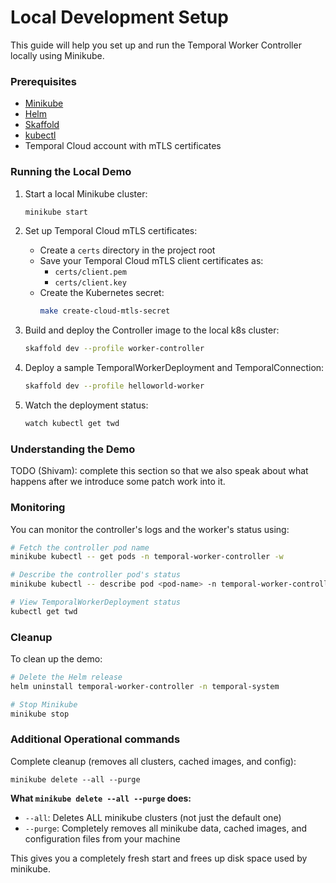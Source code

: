 # Local Development Setup

This guide will help you set up and run the Temporal Worker Controller locally using Minikube.

### Prerequisites

- [Minikube](https://minikube.sigs.k8s.io/docs/start/)
- [Helm](https://helm.sh/docs/intro/install/)
- [Skaffold](https://skaffold.dev/docs/install/)
- [kubectl](https://kubernetes.io/docs/tasks/tools/install-kubectl/)
- Temporal Cloud account with mTLS certificates

### Running the Local Demo

1. Start a local Minikube cluster:
   ```bash
   minikube start
   ```

2. Set up Temporal Cloud mTLS certificates:
   - Create a `certs` directory in the project root
   - Save your Temporal Cloud mTLS client certificates as:
     - `certs/client.pem`
     - `certs/client.key`
   - Create the Kubernetes secret:
     ```bash
     make create-cloud-mtls-secret
     ```

3. Build and deploy the Controller image to the local k8s cluster:
   ```bash
   skaffold dev --profile worker-controller
   ```

4. Deploy a sample TemporalWorkerDeployment and TemporalConnection:
   ```bash
   skaffold dev --profile helloworld-worker
   ```

5. Watch the deployment status:
   ```bash
   watch kubectl get twd
   ```

### Understanding the Demo

TODO (Shivam): complete this section so that we also speak about what happens after we introduce some patch work into it.





### Monitoring 

You can monitor the controller's logs and the worker's status using:
```bash
# Fetch the controller pod name
minikube kubectl -- get pods -n temporal-worker-controller -w

# Describe the controller pod's status
minikube kubectl -- describe pod <pod-name> -n temporal-worker-controller

# View TemporalWorkerDeployment status
kubectl get twd
```

### Cleanup

To clean up the demo:
```bash
# Delete the Helm release
helm uninstall temporal-worker-controller -n temporal-system

# Stop Minikube
minikube stop
```

### Additional Operational commands

Complete cleanup (removes all clusters, cached images, and config):
```
minikube delete --all --purge
```

**What `minikube delete --all --purge` does:**
- `--all`: Deletes ALL minikube clusters (not just the default one)
- `--purge`: Completely removes all minikube data, cached images, and configuration files from your machine

This gives you a completely fresh start and frees up disk space used by minikube. 

